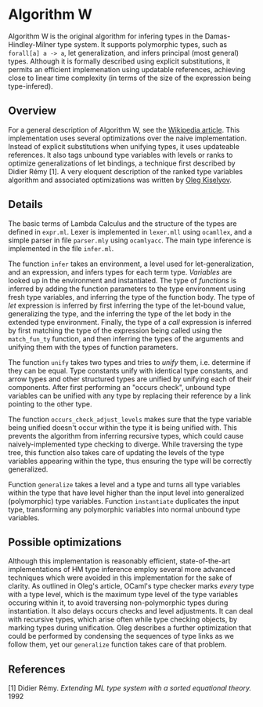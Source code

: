Algorithm W
===========


Algorithm W is the original algorithm for infering types in the Damas-Hindley-Milner type
system. It supports polymorphic types, such as `forall[a] a -> a`, let generalization, and
infers principal (most general) types. Although it is formally described using explicit
substitutions, it permits an efficient implemenation using updatable references, achieving
close to linear time complexity (in terms of the size of the expression being type-infered).


Overview
--------

For a general description of Algorithm W, see the [Wikipedia article][wikipedia]. This implementation
uses several optimizations over the naive implementation. Instead of explicit substitutions
when unifying types, it uses updateable references. It also tags unbound type variables with
levels or ranks to optimize generalizations of let bindings, a technique first described by
Didier Rémy [1]. A very eloquent description of the ranked type variables algorithm and
associated optimizations was written by [Oleg Kiselyov][oleg].


Details
-------

The basic terms of Lambda Calculus and the structure of the types are defined in `expr.ml`.
Lexer is implemented in `lexer.mll` using `ocamllex`, and a simple parser in file `parser.mly`
using `ocamlyacc`. The main type inference is implemented in the file `infer.ml`.

The function `infer` takes an environment, a level used for let-generalization, and an
expression, and infers types for each term type. *Variables* are looked up in the environment
and instantiated. The type of *functions* is inferred by adding the function parameters to
the type environment using fresh type variables, and inferring the type of the function body.
The type of *let* expression is inferred by first inferring the type of the let-bound value,
generalizing the type, and the inferring the type of the let body in the extended type
environment. Finally, the type of a *call* expression is inferred by first matching the
type of the expression being called using the `match_fun_ty` function, and then inferring
the types of the arguments and unifying them with the types of function parameters.

The function `unify` takes two types and tries to *unify* them, i.e. determine if they can
be equal. Type constants unify with identical type constants, and arrow types and other
structured types are unified by unifying each of their components. After first performing
an "occurs check", unbound type variables can be unified with any type by replacing their
reference by a link pointing to the other type.

The function `occurs_check_adjust_levels` makes sure that the type variable being unified
doesn't occur within the type it is being unified with. This prevents the algorithm from
inferring recursive types, which could cause naively-implemented type checking to diverge.
While traversing the type tree, this function also takes care of updating the levels of the
type variables appearing within the type, thus ensuring the type will be correctly generalized.

Function `generalize` takes a level and a type and turns all type variables within the type
that have level higher than the input level into generalized (polymorphic) type variables.
Function `instantiate` duplicates the input type, transforming any polymorphic variables
into normal unbound type variables.


Possible optimizations
----------------------

Although this implementation is reasonably efficient, state-of-the-art implementations of
HM type inference employ several more advanced techniques which were avoided in this
implementation for the sake of clarity. As outlined in Oleg's article, OCaml's type checker
marks *every* type with a type level, which is the maximum type level of the type variables
occuring within it, to avoid traversing non-polymorphic types during instantiation. It also
delays occurs checks and level adjustments. It can deal with recursive types, which arise
often while type checking objects, by marking types during unification.  Oleg describes a
further optimization that could be performed by condensing the sequences
of type links as we follow them, yet our `generalize` function takes care of that problem.


References
----------

[1] Didier Rémy. *Extending ML type system with a sorted equational theory.* 1992


[wikipedia]: http://en.wikipedia.org/wiki/Hindley%E2%80%93Milner_type_system#Algorithm_W
[oleg]: http://okmij.org/ftp/ML/generalization.html
